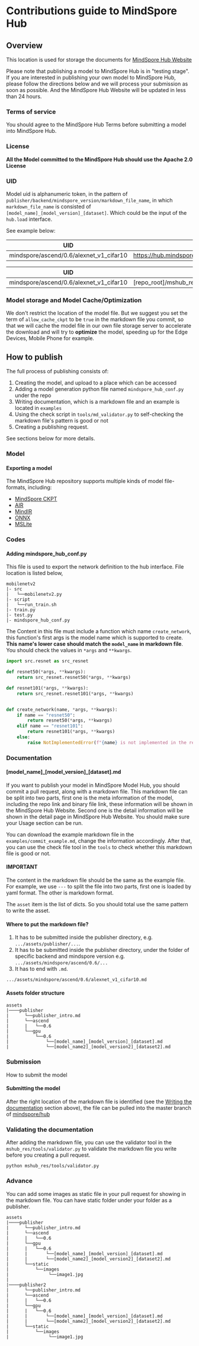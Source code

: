 # Contributions guide to MindSpore Hub

## Overview
This location is used for storage the documents for [MindSpore Hub Website](http://www.mindspore.cn)

Please note that publishing a model to MindSpore Hub is in "testing stage". If you
are interested in publishing your own model to MindSpore Hub, please follow the directions below and we will process your submission as soon as possible. And the MindSpore Hub Website will be updated in
less than 24 hours.

### Terms of service
You should agree to the MindSpore Hub Terms before submitting a model into MindSpore Hub.

### License
**All the Model committed to the MindSpore Hub should use the Apache 2.0 License**

### UID
Model uid is alphanumeric token, in the pattern of ``publisher/backend/mindspore_version/markdown_file_name``, in which ``markdown_file_name`` is consisted of ``[model_name]_[model_version]_[dataset]``. Which could be the input of the ``hub.load`` interface.

See example below:

| UID | Url |
| ------ | --- |
| mindspore/ascend/0.6/alexnet_v1_cifar10 | https://hub.mindspore.com/mindspore/ascend/0.6/alexnet_v1_cifar10 |

| UID | repo_path|
| --- | ---      |
|mindspore/ascend/0.6/alexnet_v1_cifar10 | [repo_root]/mshub_res/assets/mindspore/ascend/0.6/alexnet_v1_cifar10.md |

### Model storage and Model Cache/Optimization

We don't restrict the location of the model file. But we suggest you set the term of ``allow_cache_ckpt`` to be ``true`` in the markdown file you commit, so that we will cache the model file in our own file storage server to
 accelerate the download and will try to **optimize** the model, speeding up for the Edge Devices, Mobile Phone for example.

## How to publish

The full process of publishing consists of:

1. Creating the model, and upload to a place which can be accessed
1. Adding a model generation python file named ``mindspore_hub_conf.py`` under the repo
1. Writing documentation, which is a markdown file and an example is located in ``examples``
1. Using the check script in ``tools/md_validator.py`` to self-checking the markdown file's pattern is good or not
1. Creating a publishing request.

See sections below for more details.

### Model

#### Exporting a model

The MindSpore Hub repository supports multiple kinds of model file-formats, including:

* [MindSpore CKPT](https://www.mindspore.cn/api/zh-CN/master/api/python/mindspore/mindspore.train.html?highlight=save_checkpoint#mindspore.train.serialization.save_checkpoint)
* [AIR](https://www.mindspore.cn/api/zh-CN/master/api/python/mindspore/mindspore.train.html?highlight=export#mindspore.train.serialization.export)
* [MindIR](https://www.mindspore.cn/api/zh-CN/master/api/python/mindspore/mindspore.train.html?highlight=export#mindspore.train.serialization.export)
* [ONNX](https://www.mindspore.cn/api/zh-CN/master/api/python/mindspore/mindspore.train.html?highlight=export#mindspore.train.serialization.export)
* [MSLite](https://www.mindspore.cn/lite/tutorial/zh-CN/master/use/converter_tool.html)

### Codes

#### Adding mindspore_hub_conf.py

This file is used to export the network definition to the hub interface. File location is listed below,

```shell script
mobilenetv2
|- src
|   └──mobilenetv2.py
|- script
|   └──run_train.sh
|- train.py
|- test.py
|- mindspore_hub_conf.py
```

The Content in this file must include a function which name ``create_network``, this function's first args is the model name which is supported to create. **This name's lower case should match the ``model_name`` in markdown file**.
You should check the values in `*args` and ``**kwargs``.
```python
import src.resnet as src_resnet

def resnet50(*args, **kwargs):
    return src_resnet.resnet50(*args, **kwargs)

def resnet101(*args, **kwargs):
    return src_resnet.resnet101(*args, **kwargs)


def create_network(name, *args, **kwargs):
    if name == "resnet50":
        return resnet50(*args, **kwargs)
    elif name == "resnet101":
        return resnet101(*args, **kwargs)
    else:
        raise NotImplementedError(f"{name} is not implemented in the repo")
```

### Documentation
#### [model_name]\_[model_version]\_[dataset].md

If you want to publish your model in MindSpore Model Hub, you should commit a pull request, along with a markdown file.
This markdown file can be split into two parts, first one is the meta information of the model, including the repo link and binary file link, these information will be shown in the MindSpore Hub Website. Second one is the detail information
will be shown in the detail page in MindSpore Hub Website. You should make sure your Usage section can be run.

You can download the example markdown file in the ``examples/commit_example.md``, change the information accordingly. After that, you can use the check file tool in the ``tools`` to check whether this markdown file is good or not.

#### **IMPORTANT**

The content in the markdown file should be the same as the example file. For example, we use ``---`` to split the file into two parts, first one is loaded by yaml format. The other is markdown format.

The ``asset`` item is the list of dicts. So you should total use the same pattern to write the asset.

#### Where to put the markdown file?

1. It has to be submitted inside the publisher directory,
   e.g. `.../assets/publisher/...`.
2. It has to be submitted inside the publisher directory, under the folder of specific backend and mindspore version
   e.g. `.../assets/mindspore/ascend/0.6/...`
3. It has to end with `.md`.

``.../assets/mindspore/ascend/0.6/alexnet_v1_cifar10.md``

#### Assets folder structure

```shell
assets
|────publisher
|      └──publisher_intro.md
|      └──ascend
|      |   └──0.6
|      └──gpu
|          └──0.6
|              └──[model_name]_[model_version]_[dataset].md
|              └──[model_name2]_[model_version2]_[dataset2].md
```

### Submission

How to submit the model

#### Submitting the model

After the right location of the markdown file is identified (see the
[Writing the documentation](#Documentation) section above),
the file can be pulled into the master branch of
[mindspore/hub](https://gitee.com/mindspore/hub)

### Validating the documentation


After adding the markdown file, you can use the validator tool in the ``mshub_res/tools/validator.py`` to validate
the markdown file you write before you creating a pull request.

```
python mshub_res/tools/validator.py
```
### Advance

You can add some images as static file in your pull request for showing in the markdown file. You can have static folder under your folder as a publisher.

```shell script
assets
|────publisher
|      └──publisher_intro.md
|      └──ascend
|      |   └──0.6
|      └──gpu
|      |   └──0.6
|      |       └──[model_name]_[model_version]_[dataset].md
|      |       └──[model_name2]_[model_version2]_[dataset2].md
|      └──static
|          └──images
|               └──image1.jpg
|
|────publisher2
|      └──publisher_intro.md
|      └──ascend
|      |   └──0.6
|      └──gpu
|      |   └──0.6
|      |       └──[model_name]_[model_version]_[dataset].md
|      |       └──[model_name2]_[model_version2]_[dataset2].md
|      └──static
|          └──images
|               └──image1.jpg
```
